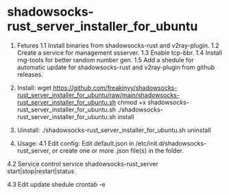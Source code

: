 # shadowsocks-rust_server_installer_for_ubuntu

1. Fetures
1.1 Install binaries from shadowsocks-rust and v2ray-plugin.
1.2 Create a service for management ssserver.
1.3 Enable tcp-bbr.
1.4 Install rng-tools for better random number gen.
1.5 Add a shedule for automatic update for shadowsocks-rust and v2ray-plugin from github releases.

2. Install:
wget https://github.com/freakinyy/shadowsocks-rust_server_installer_for_ubuntu/raw/main/shadowsocks-rust_server_installer_for_ubuntu.sh
chmod +x shadowsocks-rust_server_installer_for_ubuntu.sh
./shadowsocks-rust_server_installer_for_ubuntu.sh install

3. Uinstall:
./shadowsocks-rust_server_installer_for_ubuntu.sh uninstall

4. Usage:
4.1 Edit config:
Edit default.json in /etc/init.d/shadowsocks-rust_server, or create one or more .json file(s) in the folder.

4.2 Service control
service shadowsocks-rust_server start|stop|restart|status

4.3 Edit update shedule
crontab -e

